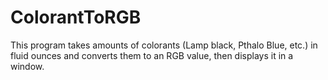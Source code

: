 # ColorantToRGB
This program takes amounts of colorants (Lamp black, Pthalo Blue, etc.) in fluid ounces and converts them to an RGB value, then displays it in a window. 
